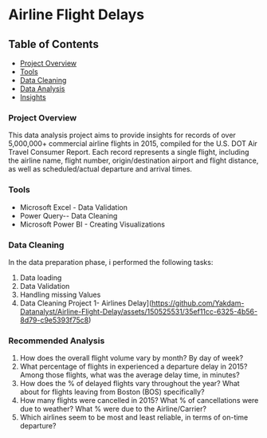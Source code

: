# Airline Flight Delays

## Table of Contents

- [Project Overview](#project-overview)
- [Tools](#tools)
- [Data Cleaning](#data-cleaning)
- [Data Analysis](#data-analysis)
- [Insights](#insights)
### Project Overview

This data analysis project aims to provide insights for records of over 5,000,000+ commercial airline flights in 2015, compiled for the U.S. DOT
Air Travel Consumer Report. Each record represents a single flight, including the airline name, flight number, origin/destination airport and flight distance, as well as
scheduled/actual departure and arrival times.

### Tools 
- Microsoft Excel - Data Validation
- Power Query-- Data Cleaning
- Microsoft Power BI - Creating Visualizations

### Data Cleaning
In the data preparation phase, i performed the following tasks:
1. Data loading
2. Data Validation
3. Handling missing Values
4. Data Cleaning
Project 1- Airlines Delay](https://github.com/Yakdam-Datanalyst/Airline-Flight-Delay/assets/150525531/35ef11cc-6325-4b56-8d79-c9e5393f75c8)
### Recommended Analysis
1. How does the overall flight volume vary by month? By day of week?
2. What percentage of flights in experienced a departure delay in 2015? Among
those flights, what was the average delay time, in minutes?
3. How does the % of delayed flights vary throughout the year? What about for
flights leaving from Boston (BOS) specifically?
4. How many flights were cancelled in 2015? What % of cancellations were due to
weather? What % were due to the Airline/Carrier?
5. Which airlines seem to be most and least reliable, in terms of on-time departure?
